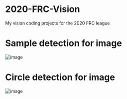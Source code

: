 # 2020-FRC-Vision

My vision coding projects for the 2020 FRC league 

# Sample detection for image 

![image](https://user-images.githubusercontent.com/74515743/160964953-d2894920-63f1-4be9-8c6f-9f21ea7580dc.png)

# Circle detection for image

![image](https://user-images.githubusercontent.com/74515743/160965006-3819c282-7669-4072-a913-5a8483356aaa.png)


